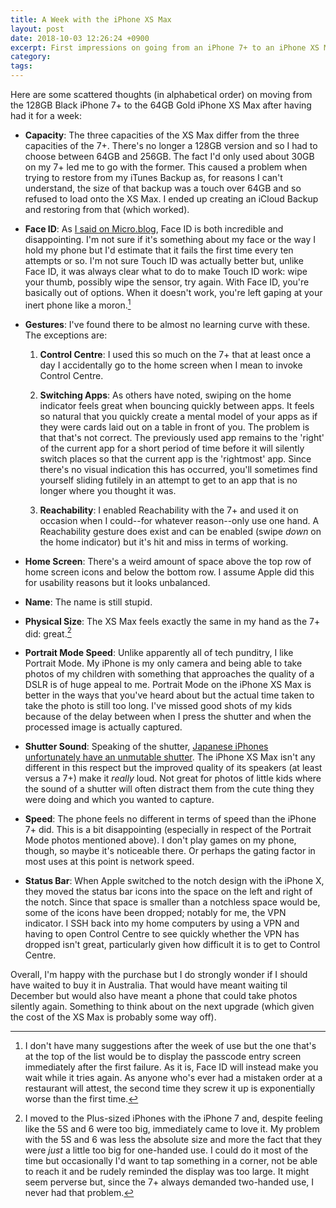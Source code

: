 ```yaml
---
title: A Week with the iPhone XS Max
layout: post
date: 2018-10-03 12:26:24 +0900
excerpt: First impressions on going from an iPhone 7+ to an iPhone XS Max.
category: 
tags: 
---
```


Here are some scattered thoughts (in alphabetical order) on moving from the 128GB Black iPhone 7+ to the 64GB Gold iPhone XS Max after having had it for a week:

- **Capacity**: The three capacities of the XS Max differ from the three capacities of the 7+. There's no longer a 128GB version and so I had to choose between 64GB and 256GB. The fact I'd only used about 30GB on my 7+ led me to go with the former. This caused a problem when trying to restore from my iTunes Backup as, for reasons I can't understand, the size of that backup was a touch over 64GB and so refused to load onto the XS Max. I ended up creating an iCloud Backup and restoring from that (which worked).

- **Face ID**: As [I said on Micro.blog][mbp], Face ID is both incredible and disappointing. I'm not sure if it's something about my face or the way I hold my phone but I'd estimate that it fails the first time every ten attempts or so. I'm not sure Touch ID was actually better but, unlike Face ID, it was always clear what to do to make Touch ID work: wipe your thumb, possibly wipe the sensor, try again. With Face ID, you're basically out of options. When it doesn't work, you're left gaping at your inert phone like a moron.[^1]

[mbp]: http://updates.inqk.net/2018/10/03/face-id-is.html

- **Gestures**: I've found there to be almost no learning curve with these. The exceptions are:

   1. **Control Centre**: I used this so much on the 7+ that at least once a day I accidentally go to the home screen when I mean to invoke Control Centre.
   
   2. **Switching Apps**: As others have noted, swiping on the home indicator feels great when bouncing quickly between apps. It feels so natural that you quickly create a mental model of your apps as if they were cards laid out on a table in front of you. The problem is that that's not correct. The previously used app remains to the 'right' of the current app for a short period of time before it will silently switch places so that the current app is the 'rightmost' app. Since there's no visual indication this has occurred, you'll sometimes find yourself sliding futilely in an attempt to get to an app that is no longer where you thought it was.
   
   3. **Reachability**: I enabled Reachability with the 7+ and used it on occasion when I could--for whatever reason--only use one hand. A Reachability gesture does exist and can be enabled (swipe _down_ on the home indicator) but it's hit and miss in terms of working.

- **Home Screen**: There's a weird amount of space above the top row of home screen icons and below the bottom row. I assume Apple did this for usability reasons but it looks unbalanced.

- **Name**: The name is still stupid. 

- **Physical Size**: The XS Max feels exactly the same in my hand as the 7+ did: great.[^2]

- **Portrait Mode Speed**: Unlike apparently all of tech punditry, I like Portrait Mode. My iPhone is my only camera and being able to take photos of my children with something that approaches the quality of a DSLR is of huge appeal to me. Portrait Mode on the iPhone XS Max is better in the ways that you've heard about but the actual time taken to take the photo is still too long. I've missed good shots of my kids because of the delay between when I press the shutter and when the processed image is actually captured.

- **Shutter Sound**: Speaking of the shutter, [Japanese iPhones unfortunately have an unmutable shutter][jus]. The iPhone XS Max isn't any different in this respect but the improved quality of its speakers (at least versus a 7+) make it _really_ loud. Not great for photos of little kids where the sound of a shutter will often distract them from the cute thing they were doing and which you wanted to capture.

[jus]: http://articles.inqk.net/2018/02/09/japan-iphone-shutter.html

- **Speed**: The phone feels no different in terms of speed than the iPhone 7+ did. This is a bit disappointing (especially in respect of the Portrait Mode photos mentioned above). I don't play games on my phone, though, so maybe it's noticeable there. Or perhaps the gating factor in most uses at this point is network speed.
 
- **Status Bar**: When Apple switched to the notch design with the iPhone X, they moved the status bar icons into the space on the left and right of the notch. Since that space is smaller than a notchless space would be, some of the icons have been dropped; notably for me, the VPN indicator. I SSH back into my home computers by using a VPN and having to open Control Centre to see quickly whether the VPN has dropped isn't great, particularly given how difficult it is to get to Control Centre.

Overall, I'm happy with the purchase but I do strongly wonder if I should have waited to buy it in Australia. That would have meant waiting til December but would also have meant a phone that could take photos silently again. Something to think about on the next upgrade (which given the cost of the XS Max is probably some way off).

[^1]: I don't have many suggestions after the week of use but the one that's at the top of the list would be to display the passcode entry screen immediately after the first failure. As it is, Face ID will instead make you wait while it tries again. As anyone who's ever had a mistaken order at a restaurant will attest, the second time they screw it up is exponentially worse than the first time.

[^2]: I moved to the Plus-sized iPhones with the iPhone 7 and, despite feeling like the 5S and 6 were too big, immediately came to love it. My problem with the 5S and 6 was less the absolute size and more the fact that they were _just_ a little too big for one-handed use. I could do it most of the time but occasionally I'd want to tap something in a corner, not be able to reach it and be rudely reminded the display was too large. It might seem perverse but, since the 7+ always demanded two-handed use, I never had that problem.